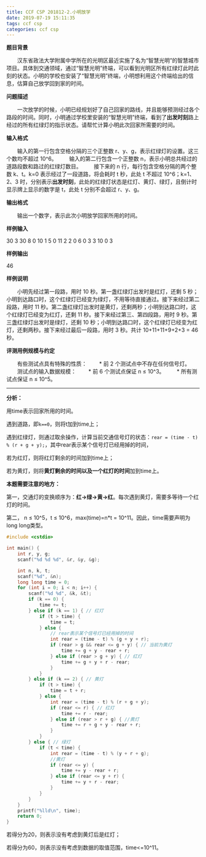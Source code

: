 ```yaml
---
title: CCF CSP 201812-2.小明放学
date: 2019-07-19 15:11:35
tags: ccf csp
categories: ccf csp
---
```


**题目背景**

　　汉东省政法大学附属中学所在的光明区最近实施了名为“智慧光明”的智慧城市项目。具体到交通领域，通过“智慧光明”终端，可以看到光明区所有红绿灯此时此刻的状态。小明的学校也安装了“智慧光明”终端，小明想利用这个终端给出的信息，估算自己放学回到家的时间。

<!--more-->

**问题描述**

　　一次放学的时候，小明已经规划好了自己回家的路线，并且能够预测经过各个路段的时间。同时，小明通过学校里安装的“智慧光明”终端，看到了**出发时刻**路上经过的所有红绿灯的指示状态。请帮忙计算小明此次回家所需要的时间。

**输入格式**

　　输入的第一行包含空格分隔的三个正整数 r、y、g，表示红绿灯的设置。这三个数均不超过 10^6。
　　输入的第二行包含一个正整数 n，表示小明总共经过的道路段数和路过的红绿灯数目。
　　接下来的 n 行，每行包含空格分隔的两个整数 k、t。k=0 表示经过了一段道路，将会耗时 t 秒，此处 t 不超过 10^6；k=1、2、3 时，分别表示**出发时刻**，此处的红绿灯状态是红灯、黄灯、绿灯，且倒计时显示牌上显示的数字是 t，此处 t 分别不会超过 r、y、g。

**输出格式**

　　输出一个数字，表示此次小明放学回家所用的时间。

**样例输入**

30 3 30
8
0 10
1 5
0 11
2 2
0 6
0 3
3 10
0 3

**样例输出**

46

**样例说明**

　　小明先经过第一段路，用时 10 秒。第一盏红绿灯出发时是红灯，还剩 5 秒；小明到达路口时，这个红绿灯已经变为绿灯，不用等待直接通过。接下来经过第二段路，用时 11 秒。第二盏红绿灯出发时是黄灯，还剩两秒；小明到达路口时，这个红绿灯已经变为红灯，还剩 11 秒。接下来经过第三、第四段路，用时 9 秒。第三盏红绿灯出发时是绿灯，还剩 10 秒；小明到达路口时，这个红绿灯已经变为红灯，还剩两秒。接下来经过最后一段路，用时 3 秒。共计 10+11+11+9+2+3 = 46 秒。

**评测用例规模与约定**

　　有些测试点具有特殊的性质：
　　* 前 2 个测试点中不存在任何信号灯。
　　测试点的输入数据规模：
　　* 前 6 个测试点保证 n ≤ 10^3。
　　* 所有测试点保证 n ≤ 10^5。

<hr>

**分析：**

用time表示回家所用的时间。

遇到道路，即`k==0`，则将t加到time上；

遇到红绿灯，则通过取余操作，计算当前交通信号灯的状态：`rear = (time - t) % (r + g + y);`，其中rear表示某个信号灯已经用掉的时间，

若为红灯，则将红灯剩余的时间加到time上；

若为黄灯，则将**黄灯剩余的时间以及一个红灯的时间**加到time上。

**本题需要注意的地方：**

第一，交通灯的变换顺序为：**红->绿->黄->红**。每次遇到黄灯，需要多等待一个红灯的时间。

第二， n ≤ 10^5，t ≤ 10^6，max(time)=n*t = 10^11。因此，time需要声明为long long类型。

```c++
#include <cstdio>

int main() {
	int r, y, g;
	scanf("%d %d %d", &r, &y, &g);

	int n, k, t;
	scanf("%d", &n);
	long long time = 0;
	for (int i = 0; i < n; i++) {
		scanf("%d %d", &k, &t);
		if (k == 0) {
			time += t;
		} else if (k == 1) { // 红灯
			if (t > time) {
				time = t;
			} else {
  				// rear表示某个信号灯已经用掉的时间
				int rear = (time - t) % (g + y + r);
				if (rear > g && rear <= g + y) { // 当前为黄灯
					time += g + y - rear + r;
				} else if (rear > g + y) { // 红灯
					time += g + y + r - rear;
				}
			}
		} else if (k == 2) { // 黄灯
			if (t > time) {
				time = t + r;
			} else {
				int rear = (time - t) % (r + g + y);
				if (rear <= r) { // 红灯
					time += r - rear;
				} else if (rear > r + g) { //黄灯
					time += r + g + y - rear + r;
				}
			}
		} else { // 绿灯
			if (t < time) {
				int rear = (time - t) % (y + r + g);
				//黄灯
				if (rear <= y) {
					time += y - rear + r;
				} else if (rear <= y + r) {
					time += y + r - rear;
				}
			}
		}
	}
	printf("%lld\n", time);
	return 0;
}
```

若得分为20，则表示没有考虑到黄灯后是红灯；

若得分为60，则表示没有考虑到数据的取值范围，time<=10^11。